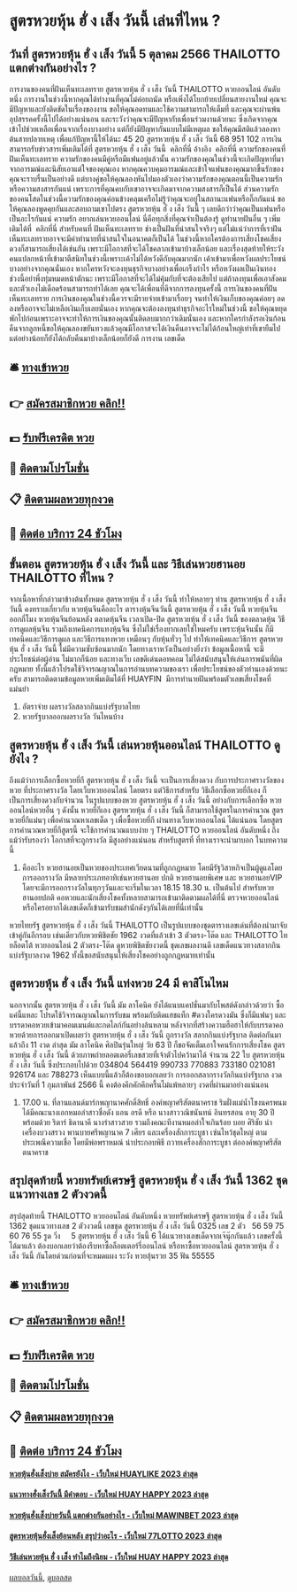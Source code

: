 # สูตรหวยหุ้น ฮั่ ง เส็ง วันนี้ เล่นที่ไหน ?
## วันที่ สูตรหวยหุ้น ฮั่ ง เส็ง วันนี้ 5 ตุลาคม 2566 THAILOTTO แตกต่างกันอย่างไร ?
การงานของคนที่ฝันเห็นทะเลทราย สูตรหวยหุ้น ฮั่ ง เส็ง วันนี้ THAILOTTO หวยออนไลน์ อันดับหนึ่ง การงานในช่วงนี้หากคุณได้ทำงานที่คุณไม่ค่อยถนัด หรือเพิ่งได้โยกย้ายเปลี่ยนสายงานใหม่ คุณจะมีปัญหาและยังติดขัดในเรื่องของงาน ขอให้คุณอดทนและใช้ความสามารถให้เต็มที่ และคุณจะผ่านพ้นอุปสรรคครั้งนี้ไปได้อย่างแน่นอน และระวังว่าคุณจะมีปัญหากับเพื่อนร่วมงานด้วยนะ ซึ่งเกิดจากคุณเข้าไปช่วยเหลือเพื่อนจากเรื่องบางอย่าง แต่ก็ยังมีปัญหากันแบบไม่มีเหตุผล ขอให้คุณมีสติแล้วลองหาต้นสายปลายเหตุ เพื่อแก้ปัญหานี้ให้ได้นะ
45 20 สูตรหวยหุ้น ฮั่ ง เส็ง วันนี้ 68 951 102
การเงิน
สามารถรับข่าวสารเพิ่มเติมได้ที่ สูตรหวยหุ้น ฮั่ ง เส็ง วันนี้  คลิกที่นี่
อ้างอิง  คลิกที่นี่
ความรักของคนที่ฝันเห็นทะเลทราย ความรักของคนมีคู่หรือมีแฟนอยู่แล้วนั้น ความรักของคุณในช่วงนี้จะเกิดปัญหาที่มาจากอารมณ์และนิสัยเอาแต่ใจของคุณเอง หากคุณควบคุมอารมณ์และเข้าใจแฟนของคุณมากขึ้นรักของคุณจะราบรื่นเป็นอย่างดี แต่บางคู่ขอให้คุณลองหันไปมองตัวเองว่าความรักของคุณตอนนี้เป็นความรักหรือความสงสารกันแน่ เพราะการที่คุณคบกับเขาอาจจะเกิดมาจากความสงสารก็เป็นได้ ส่วนความรักของคนโสดในช่วงนี้ความรักของคุณค่อนข้างคลุมเครือไม่รู้ว่าคุณจะอยู่ในสถานะแฟนหรือกิ๊กกันแน่ ขอให้คุณลองพูดคุยกันและสอบถามเขาไปตรง สูตรหวยหุ้น ฮั่ ง เส็ง วันนี้ ๆ เลยดีกว่าว่าคุณเป็นแฟนหรือเป็นอะไรกันแน่
ความรัก
อยากเล่นหวยออนไลน์ นี่คือทุกสิ่งที่คุณจำเป็นต้องรู้
ดูทำนายฝันอื่น ๆ เพิ่มเติมได้ที่  คลิกที่นี่
สำหรับคนที่ ฝันเห็นทะเลทราย ช่างเป็นฝันที่น่าสนใจจริงๆ แต่ไม่แน่ว่าการที่เราฝันเห็นทะเลทรายอาจจะมีคำทำนายที่น่าสนใจในอนาคตก็เป็นได้ ในช่วงนี้หากใครต้องการเสี่ยงโชคเสี่ยงดวงก็สามารถเสี่ยงได้เช่นกัน เพราะมีโอกาสที่จะได้โชคลาภเข้ามาบ้างเล็กน้อย และเรื่องสุดท้ายให้ระวังคนแปลกหน้าที่เข้ามาตีสนิทในช่วงนี้เพราะเค้าไม่ได้หวังดีกับคุณมากนัก เค้าเข้ามาเพื่อหวังผลประโยชน์บางอย่างจากคุณนั่นเอง หากใครหวังจะลงทุนธุรกิจบางอย่างเพื่อเกร็งกำไร หรือหวังผลเป็นเงินทอง ช่วงนี้อย่าพึ่งทุ่มหมดหน้าตักนะ เพราะมีโอกาสที่จะได้ไม่คุ้มกับที่จะต้องเสียไป แต่ถ้าลงทุนเพื่อเอาสังคมและตัวเองไม่เดือดร้อนสามารถทำได้เลย คุณจะได้เพื่อนที่ดีจากการลงทุนครั้งนี้
การเงินของคนที่ฝันเห็นทะเลทราย การเงินของคุณในช่วงนี้ควรจะมีรายจ่ายเข้ามาเรื่อยๆ จนทำให้เงินเก็บของคุณค่อยๆ ลดลงหรืออาจจะไม่เหลือเงินเก็บเลยนั่นเอง หากคุณจะต้องลงทุนทำธุรกิจอะไรใหม่ในช่วงนี้ ขอให้คุณหยุดพักไปก่อนเพราะอาจจะทำให้การเงินของคุณนั้นติดลบมากกว่าเดิมนั่นเอง และหากใครกำลังรอเงินก้อนคืนจากลูกหนี้ขอให้คุณลองขยันทวงแล้วคุณมีโอกาสจะได้เงินคืนอาจจะไม่ได้ก้อนใหญ่เท่าที่เขายืมไป แต่อย่างน้อยก็ยังได้กลับคืนมาบ้างเล็กน้อยก็ยังดี
การงาน
เลขเด็ด

## 🛎 [ทางเข้าหวย](https://bit.ly/3BG5bNw)
## 👉 [สมัครสมาชิกหวย คลิก!!](https://bit.ly/3BG5bNw)
## 💵 [รับฟรีเครดิต หวย](https://bit.ly/3C3mvgS)
## 👑 [ติดตามโปรโมชั่น](https://bit.ly/3C3mvgS)
## 📋 [ติดตามผลหวยทุกงวด](https://bit.ly/3C3mvgS)
## 📱 [ติดต่อ บริการ 24 ชัวโมง](https://bit.ly/3C3mvgS)

## ขั้นตอน สูตรหวยหุ้น ฮั่ ง เส็ง วันนี้ และ วิธีเล่นหวยฮานอย THAILOTTO ที่ไหน ?
จากเนื้อหาที่กล่าวมาข้างต้นทั้งหมด สูตรหวยหุ้น ฮั่ ง เส็ง วันนี้ ทำให้หลายๆ ท่าน สูตรหวยหุ้น ฮั่ ง เส็ง วันนี้ คงทราบเกี่ยวกับ หวยหุ้นจีนคืออะไร ตารางหุ้นจีนวันนี้ สูตรหวยหุ้น ฮั่ ง เส็ง วันนี้ หวยหุ้นจีนออกกี่โมง หวยหุ้นจีนย้อนหลัง ตลาดหุ้นจีน เวลาเปิด-ปิด สูตรหวยหุ้น ฮั่ ง เส็ง วันนี้ ของตลาดหุ้น วิธีการดูผลหุ้นจีน รวมถึงเทคนิคการแทงหุ้นจีน ซึ่งไม่ใช่เรื่องยากเลยใช่ไหมครับ เพราะหุ้นจีนนั้น ก็มีเทคนิคและวิธีการดูผล และวิธีการแทงหวย เหมือนๆ กับหุ้นทั่วๆ ไป ทำให้เทคนิคและวิธีการ สูตรหวยหุ้น ฮั่ ง เส็ง วันนี้ ไม่มีความซับซ้อนมากนัก โดยทางเราหวังเป็นอย่างยิ่งว่า ข้อมูลเนื้อหานี้ จะมีประโยชน์ต่อผู้อ่าน ไม่มากก็น้อย และทางเว็บ เลขดีเด่นดอทคอม ไม่ได้สนับสนุนให้เล่นการพนันที่ผิดกฎหมาย ทั้งนี้แล้วโปรดใช้วิจารณญาณในการอ่านบทความของเรา เพื่อประโยชน์ของตัวท่านเองด้วยนะครับ สามารถติดตามข้อมูลหวยเพิ่มเติมได้ที่ HUAYFIN  มีการทำนายฝันพร้อมตัวเลขเสี่ยงโชคที่แม่นยำ
1. อัตราจ่าย ผลรางวัลสลากกินแบ่งรัฐบาลไทย
2. หวยรัฐบาลออกผลรางวัล วันไหนบ้าง

## สูตรหวยหุ้น ฮั่ ง เส็ง วันนี้ เล่นหวยหุ้นออนไลน์ THAILOTTO ดูยังไง ?
ถึงแม้ว่าการเลือกซื้อหวยยี่กี สูตรหวยหุ้น ฮั่ ง เส็ง วันนี้ จะเป็นการเสี่ยงดวง กับการประกาศรางวัลของหวย ที่ประกาศรางวัล โดยเว็บหวยออนไลน์ โดยตรง แต่วิธีการสำหรับ วิธีเลือกซื้อหวยยี่กีเอง ก็เป็นการเสี่ยงดวงกับจำนวน ในรูปแบบของหวย สูตรหวยหุ้น ฮั่ ง เส็ง วันนี้ อย่างกับการเลือกซื้อ หวยออนไลน์หวยอื่น ๆ
ดังนั้น หวยยี่กีเอง สูตรหวยหุ้น ฮั่ ง เส็ง วันนี้ ก็สามารถใช้สูตรในการคำนวณ สูตรหวยยี่กีแม่นๆ เพื่อคำนวณหาเลขเด็ด ๆ เพื่อซื้อหวยยี่กี ผ่านทางเว็บหวยออนไลน์ ได้แน่นอน โดยสูตรการคำนวณหวยยี่กีสูตรนี้ จะใช้การคำนวณแบบง่าย ๆ THAILOTTO หวยออนไลน์ อันดับหนึ่ง ถึงแม้ว่ารับรองว่า โอกาสที่จะถูกรางวัล มีสูงอย่างแน่นอน สำหรับสูตรที่ ที่ทางเราจะนำมาบอก ในบทความนี้
1. คืออะไร หวยฮานอยเป็นหวยของประเทศเวียดนามที่ถูกกฎหมาย โดยมีรัฐวิสาหกิจเป็นผู้ดูแลโดยการออกรางวัล มีหลายประเภทอาทิเช่นหวยฮานอย ปกติ หวยฮานอยพิเศษ และ หวยฮานอยVIP โดยจะมีการออกรางวัลในทุกๆวันและจะเริ่มในเวลา 18.15 18.30 น. เป็นต้นไป สำหรับหวยฮานอยปกติ คอหวยและนักเสี่ยงโชคทั้งหลายสามารถเข้ามาติดตามผลได้ที่นี่ ตรวจหวยออนไลน์ หรือใครอยากได้เลขเด็ดก็เข้ามารับชมสำนักดังๆกันได้เลยที่นี่เท่านั้น

หวยไทยรัฐ สูตรหวยหุ้น ฮั่ ง เส็ง วันนี้ THAILOTTO เป็นรูปแบบของชุดตารางเลขเด่นที่ต้องนำมาจับเข้าคู่กันอีกรอบ เช่นเดียวกับหวยพิชิตชัย 1962 งวดที่แล้วเข้า 3 ตัวตรง-โต๊ด และ THAILOTTO ไทยล็อตโต้ หวยออนไลน์ 2 ตัวตรง-โต๊ด ดูหวยพิชิตชัยงวดนี้ ชุดเลขผลงานดี เลขเด็ดแนวทางสลากกินแบ่งรัฐบาลงวด 1962 ทั้งนี้ขอสนับสนุนให้เสี่ยงโชคอย่างถูกกฎหมายเท่านั้น

## สูตรหวยหุ้น ฮั่ ง เส็ง วันนี้ แท่งหวย 24 มี คาสิโนไหม
นอกจากนั้น สูตรหวยหุ้น ฮั่ ง เส็ง วันนี้ มัม ลาโคนิค ยังได้แนบแคปชั่นมากับโพสต์ดังกล่าวด้วยว่า ซื้อแค่นี้แหละ โปรดใช้วิจารณญาณในการรับชม พร้อมกับติดแฮชแท็ก #ดวงใครดวงมัน ซึ่งก็มีแฟนๆ และบรรดาคอหวยเข้ามาคอมเมนต์และกดไลก์กันอย่างล้นหลาม
หลังจากที่สร้างความฮือฮาให้กับบรรดาคอหวยด้วยการออกมาเปิดเผยว่า สูตรหวยหุ้น ฮั่ ง เส็ง วันนี้ ถูกรางวัล สลากกินแบ่งรัฐบาล ติดต่อกันมาแล้วถึง 11 งวด ล่าสุด มัม ลาโคนิค ศิลปินรุ่นใหญ่ วัย 63 ปี ก็ขอจัดเต็มเอาใจคนรักการเสี่ยงโชค สูตรหวยหุ้น ฮั่ ง เส็ง วันนี้ ด้วยภาพถ่ายลอตเตอรี่เลขสวยที่เจ้าตัวไปคว้ามาได้ จำนวน 22 ใบ สูตรหวยหุ้น ฮั่ ง เส็ง วันนี้ ซึ่งประกอบไปด้วย 034804 564419 990733 770883 733180 021081 926174 และ 788273
เห็นแบบนี้แล้วก็ต้องขอบอกเลยว่า การออกสลากรางวัลกินแบ่งรัฐบาล งวดประจำวันที่ 1 กุมภาพันธ์ 2566 นี้ คงต้องคึกคักคึกครื้นไม่แพ้หลายๆ งวดที่ผ่านมาอย่างแน่นอน
1. 17.00 น. ที่ลานแลนด์มาร์กพญานาคศักดิ์สิทธิ์ องค์พญาศรีสัตตนาคราช ริมฝั่งแม่น้ำโขงนครพนม ได้มีคณะนางเอกหมอลำสาวชื่อดัง แอน อรดี หรือ นางสาววณิชนันทน์ อินทรสอน อายุ 30 ปี พร้อมด้วย ริตาร์ ธิดานาคี นางรำสาวสวย รวมถึงคณะทีงานหมอลำใจเกินร้อย บอย ศิริชัย นำเครื่องบวงสรวง พานบายศรีพญานาค 7 เศียร และเครื่องสักการะบูชา เซ่นไหว้ชุดใหญ่ ตามประเพณีความเชื่อ โดยมีพ่อพราหมณ์ นำประกอบพิธี ถวายเครื่องสักการะบูชา ต่อองค์พญาศรีสัตตนาคราช

## สรุปสุดท้ายนี้ หวยทรัพย์เศรษฐี สูตรหวยหุ้น ฮั่ ง เส็ง วันนี้ 1362 ชุดแนวทางเลข 2 ตัวงวดนี้
สรุปสุดท้ายนี้ THAILOTTO หวยออนไลน์ อันดับหนึ่ง หวยทรัพย์เศรษฐี สูตรหวยหุ้น ฮั่ ง เส็ง วันนี้ 1362 ชุดแนวทางเลข 2 ตัวงวดนี้ เลขชุด สูตรหวยหุ้น ฮั่ ง เส็ง วันนี้ 0325
เลข 2 ตัว   56 59 75 60 76 55
รูด วิ่ง     5 สูตรหวยหุ้น ฮั่ ง เส็ง วันนี้ 6
ได้แนวทางเลขเด็ดจากเจ๊นุ๊กกันแล้ว เลขครั้งนี้ได้มาแล้ว ต้องบอกเลยว่าต้องรีบหาซื้อล็อตเตอร์รี่ออนไลน์ หรือหาซื้อหวยออนไลน์ สูตรหวยหุ้น ฮั่ ง เส็ง วันนี้ กันโดยด่วนก่อนที่จะหมดแผง
ระวัง หวยลุ้นรวย 35
ฟัน 55555

## 🛎 [ทางเข้าหวย](https://bit.ly/3BG5bNw)
## 👉 [สมัครสมาชิกหวย คลิก!!](https://bit.ly/3BG5bNw)
## 💵 [รับฟรีเครดิต หวย](https://bit.ly/3C3mvgS)
## 👑 [ติดตามโปรโมชั่น](https://bit.ly/3C3mvgS)
## 📋 [ติดตามผลหวยทุกงวด](https://bit.ly/3C3mvgS)
## 📱 [ติดต่อ บริการ 24 ชัวโมง](https://bit.ly/3C3mvgS)

#### [หวยหุ้นฮั่งเส็งบ่าย สมัครยังไง - เว็บใหม่ HUAYLIKE 2023 ล่าสุด](https://atom.io/themes/หวยหุ้นฮั่งเส็งบ่าย%20สมัครยังไง%20-%20เว็บใหม่%20huaylike%202023%20ล่าสุด)
#### [แนวทางฮั่งเส็งวันนี้ มีคำตอบ - เว็บใหม่ HUAY HAPPY 2023 ล่าสุด](https://atom.io/themes/แนวทางฮั่งเส็งวันนี้%20มีคำตอบ%20-%20เว็บใหม่%20huay%20happy%202023%20ล่าสุด)
#### [หวยหุ้นฮั่งเส็งบ่ายวันนี้ แตกต่างกันอย่างไร - เว็บใหม่ MAWINBET 2023 ล่าสุด](https://atom.io/themes/หวยหุ้นฮั่งเส็งบ่ายวันนี้%20แตกต่างกันอย่างไร%20-%20เว็บใหม่%20mawinbet%202023%20ล่าสุด)
#### [สูตรหวยหุ้นฮั่งเส็งย้อนหลัง สรุปว่าอะไร - เว็บใหม่ 77LOTTO 2023 ล่าสุด](https://atom.io/themes/สูตรหวยหุ้นฮั่งเส็งย้อนหลัง%20สรุปว่าอะไร%20-%20เว็บใหม่%2077lotto%202023%20ล่าสุด)
#### [วิธีเล่นหวยหุ้น ฮั่ ง เส็ง ทำไมถึงนิยม - เว็บใหม่ HUAY HAPPY 2023 ล่าสุด](https://atom.io/themes/วิธีเล่นหวยหุ้น%20ฮั่%20ง%20เส็ง%20ทำไมถึงนิยม%20-%20เว็บใหม่%20huay%20happy%202023%20ล่าสุด)

[ผลบอลวันนี้](https://siamsport.tv "ผลบอลวันนี้"), [ดูบอลสด](https://siamsport.tv/ดูบอลสด "ดูบอลสด")